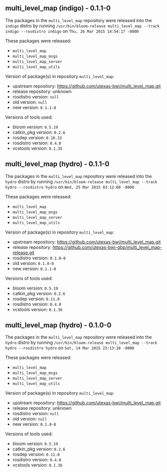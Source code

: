## multi_level_map (indigo) - 0.1.1-0

The packages in the `multi_level_map` repository were released into the `indigo` distro by running `/usr/bin/bloom-release multi_level_map --track indigo --rosdistro indigo` on `Thu, 26 Mar 2015 14:54:17 -0000`

These packages were released:
- `multi_level_map`
- `multi_level_map_msgs`
- `multi_level_map_server`
- `multi_level_map_utils`

Version of package(s) in repository `multi_level_map`:
- upstream repository: https://github.com/utexas-bwi/multi_level_map.git
- release repository: unknown
- rosdistro version: `null`
- old version: `null`
- new version: `0.1.1-0`

Versions of tools used:
- bloom version: `0.5.19`
- catkin_pkg version: `0.2.6`
- rosdep version: `0.10.33`
- rosdistro version: `0.4.0`
- vcstools version: `0.1.35`


## multi_level_map (hydro) - 0.1.1-0

The packages in the `multi_level_map` repository were released into the `hydro` distro by running `/usr/bin/bloom-release multi_level_map --track hydro --rosdistro hydro` on `Wed, 25 Mar 2015 03:12:00 -0000`

These packages were released:
- `multi_level_map`
- `multi_level_map_msgs`
- `multi_level_map_server`
- `multi_level_map_utils`

Version of package(s) in repository `multi_level_map`:
- upstream repository: https://github.com/utexas-bwi/multi_level_map.git
- release repository: https://github.com/utexas-bwi-gbp/multi_level_map-release.git
- rosdistro version: `0.1.0-0`
- old version: `0.1.0-0`
- new version: `0.1.1-0`

Versions of tools used:
- bloom version: `0.5.19`
- catkin_pkg version: `0.2.6`
- rosdep version: `0.11.0`
- rosdistro version: `0.4.0`
- vcstools version: `0.1.36`


## multi_level_map (hydro) - 0.1.0-0

The packages in the `multi_level_map` repository were released into the `hydro` distro by running `/usr/bin/bloom-release multi_level_map --track hydro --rosdistro hydro` on `Sat, 14 Mar 2015 23:13:10 -0000`

These packages were released:
- `multi_level_map`
- `multi_level_map_msgs`
- `multi_level_map_server`
- `multi_level_map_utils`

Version of package(s) in repository `multi_level_map`:
- upstream repository: https://github.com/utexas-bwi/multi_level_map.git
- release repository: unknown
- rosdistro version: `null`
- old version: `null`
- new version: `0.1.0-0`

Versions of tools used:
- bloom version: `0.5.19`
- catkin_pkg version: `0.2.6`
- rosdep version: `0.11.0`
- rosdistro version: `0.4.0`
- vcstools version: `0.1.36`


